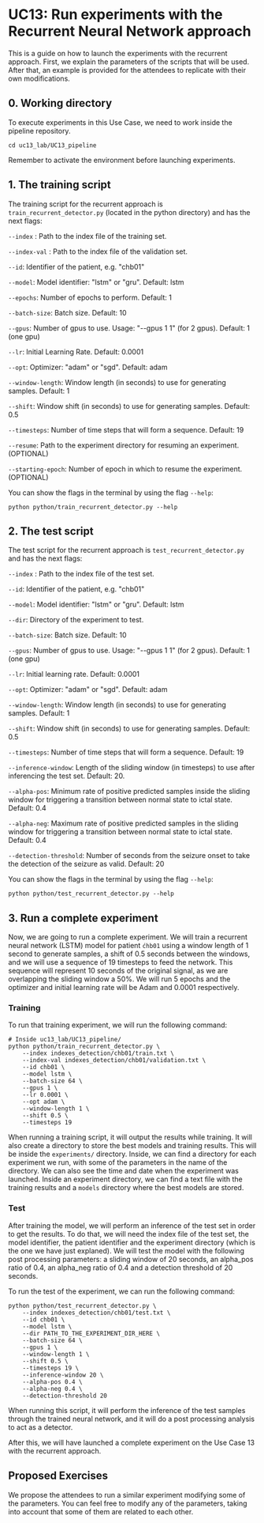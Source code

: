 # UC13: Run experiments with the Recurrent Neural Network approach
This is a guide on how to launch the experiments with the recurrent approach. First, we explain the parameters of the scripts that will be used. After that, an example is provided for the attendees to replicate with their own modifications.

## 0. Working directory
To execute experiments in this Use Case, we need to work inside the pipeline repository.
```
cd uc13_lab/UC13_pipeline
```
Remember to activate the environment before launching experiments.


## 1. The training script
The training script for the recurrent approach is `train_recurrent_detector.py` (located in the python directory) and has the next flags:

`--index` : Path to the index file of the training set.

`--index-val` : Path to the index file of the validation set.

`--id`: Identifier of the patient, e.g. "chb01"

`--model`: Model identifier: "lstm" or "gru". Default: lstm

`--epochs`: Number of epochs to perform. Default: 1

`--batch-size`: Batch size. Default: 10

`--gpus`: Number of gpus to use. Usage: "--gpus 1 1" (for 2 gpus). Default: 1 (one gpu)

`--lr`: Initial Learning Rate. Default: 0.0001

`--opt`: Optimizer: "adam" or "sgd". Default: adam

`--window-length`: Window length (in seconds) to use for generating samples. Default: 1

`--shift`: Window shift (in seconds) to use for generating samples. Default: 0.5

`--timesteps`: Number of time steps that will form a sequence. Default: 19

`--resume`: Path to the experiment directory for resuming an experiment. (OPTIONAL)

`--starting-epoch`: Number of epoch in which to resume the experiment. (OPTIONAL)


You can show the flags in the terminal by using the flag `--help`:
```
python python/train_recurrent_detector.py --help
```


## 2. The test script
The test script for the recurrent approach is `test_recurrent_detector.py` and has the next flags:

`--index` : Path to the index file of the test set.

`--id`: Identifier of the patient, e.g. "chb01"

`--model`: Model identifier: "lstm" or "gru". Default: lstm

`--dir`: Directory of the experiment to test.

`--batch-size`: Batch size. Default: 10

`--gpus`: Number of gpus to use. Usage: "--gpus 1 1" (for 2 gpus). Default: 1 (one gpu)

`--lr`: Initial learning rate. Default: 0.0001

`--opt`: Optimizer: "adam" or "sgd". Default: adam

`--window-length`: Window length (in seconds) to use for generating samples. Default: 1

`--shift`: Window shift (in seconds) to use for generating samples. Default: 0.5

`--timesteps`: Number of time steps that will form a sequence. Default: 19

`--inference-window`: Length of the sliding window (in timesteps) to use after inferencing the test set. Default: 20.

`--alpha-pos`: Minimum rate of positive predicted samples inside the sliding window for triggering a transition between normal state to ictal state. Default: 0.4

`--alpha-neg`: Maximum rate of positive predicted samples in the sliding window for triggering a transition between normal state to ictal state. Default: 0.4

`--detection-threshold`: Number of seconds from the seizure onset to take the detection of the seizure as valid. Default: 20


You can show the flags in the terminal by using the flag `--help`:
```
python python/test_recurrent_detector.py --help
```


## 3. Run a complete experiment
Now, we are going to run a complete experiment. We will train a recurrent neural network (LSTM) model for patient `ćhb01` using a window length of 1 second to generate samples, a shift of 0.5 seconds between the windows, and we will use a sequence of 19 timesteps to feed the network. This sequence will represent 10 seconds of the original signal, as we are overlapping the sliding window a 50%. We will run 5 epochs and the optimizer and initial learning rate will be Adam and 0.0001 respectively.

### Training
To run that training experiment, we will run the following command:
```
# Inside uc13_lab/UC13_pipeline/
python python/train_recurrent_detector.py \
    --index indexes_detection/chb01/train.txt \
    --index-val indexes_detection/chb01/validation.txt \
    --id chb01 \
    --model lstm \
    --batch-size 64 \
    --gpus 1 \
    --lr 0.0001 \
    --opt adam \
    --window-length 1 \
    --shift 0.5 \
    --timesteps 19
```

When running a training script, it will output the results while training.
It will also create a directory to store the best models and training results. This will be inside the `experiments/` directory. Inside, we can find a directory for each experiment we run, with some of the parameters in the name of the directory. We can also see the time and date when the experiment was launched.
Inside an experiment directory, we can find a text file with the training results and a `models` directory where the best models are stored.

### Test
After training the model, we will perform an inference of the test set in order to get the results. To do that, we will need the index file of the test set, the model identifier, the patient identifier and the experiment directory (which is the one we have just explaned).
We will test the model with the following post processing parameters: a sliding window of 20 seconds, an alpha_pos ratio of 0.4, an alpha_neg ratio of 0.4 and a detection threshold of 20 seconds.

To run the test of the experiment, we can run the following command:
```
python python/test_recurrent_detector.py \
    --index indexes_detection/chb01/test.txt \
    --id chb01 \
    --model lstm \
    --dir PATH_TO_THE_EXPERIMENT_DIR_HERE \
    --batch-size 64 \
    --gpus 1 \
    --window-length 1 \
    --shift 0.5 \
    --timesteps 19 \
    --inference-window 20 \
    --alpha-pos 0.4 \
    --alpha-neg 0.4 \
    --detection-threshold 20
```

When running this script, it will perform the inference of the test samples through the trained neural network, and it will do a post processing analysis to act as a detector.

After this, we will have launched a complete experiment on the Use Case 13 with the recurrent approach.

## Proposed Exercises
We propose the attendees to run a similar experiment modifying some of the parameters. You can feel free to modify any of the parameters, taking into account that some of them are related to each other.
